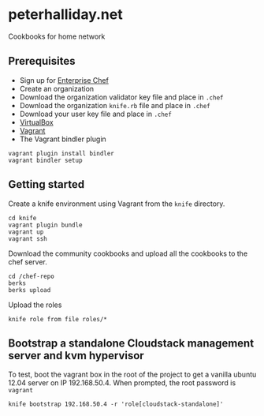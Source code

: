 peterhalliday.net
=================

Cookbooks for home network

Prerequisites
-------------

- Sign up for [Enterprise Chef](https://www.opscode.com/)
- Create an organization
- Download the organization validator key file and place in `.chef`
- Download the organization `knife.rb` file and place in `.chef`
- Download your user key file and place in `.chef`
- [VirtualBox](https://www.virtualbox.org/wiki/Downloads)
- [Vagrant](http://downloads.vagrantup.com/)
- The Vagrant bindler plugin

```
vagrant plugin install bindler
vagrant bindler setup
```

Getting started
---------------

Create a knife environment using Vagrant from the `knife` directory.

```
cd knife
vagrant plugin bundle
vagrant up
vagrant ssh
```

Download the community cookbooks and upload all the cookbooks to the chef server.

```
cd /chef-repo
berks
berks upload
```

Upload the roles

```
knife role from file roles/*
```

Bootstrap a standalone Cloudstack management server and kvm hypervisor
----------------------------------------------------------------------

To test, boot the vagrant box in the root of the project to get a vanilla ubuntu 12.04 server on IP 192.168.50.4. When prompted, the root password is `vagrant`

```
knife bootstrap 192.168.50.4 -r 'role[cloudstack-standalone]'
```
